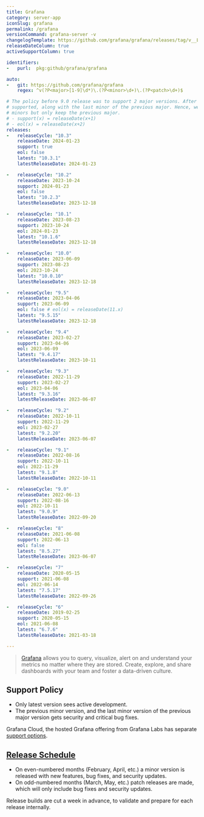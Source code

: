 ```yaml
---
title: Grafana
category: server-app
iconSlug: grafana
permalink: /grafana
versionCommand: grafana-server -v
changelogTemplate: https://github.com/grafana/grafana/releases/tag/v__LATEST__
releaseDateColumn: true
activeSupportColumn: true

identifiers:
-   purl:  pkg:github/grafana/grafana

auto:
-   git: https://github.com/grafana/grafana
    regex: ^v(?P<major>[1-9]\d*)\.(?P<minor>\d+)\.(?P<patch>\d+)$

# The policy before 9.0 release was to support 2 major versions. After 9.0, 2 latest minors are
# supported, along with the last minor of the previous major. Hence, we break the latest series into
# minors but only keep the previous major.
# - support(x) = releaseDate(x+1)
# - eol(x) = releaseDate(x+2)
releases:
-   releaseCycle: "10.3"
    releaseDate: 2024-01-23
    support: true
    eol: false
    latest: "10.3.1"
    latestReleaseDate: 2024-01-23

-   releaseCycle: "10.2"
    releaseDate: 2023-10-24
    support: 2024-01-23
    eol: false
    latest: "10.2.3"
    latestReleaseDate: 2023-12-18

-   releaseCycle: "10.1"
    releaseDate: 2023-08-23
    support: 2023-10-24
    eol: 2024-01-23
    latest: "10.1.6"
    latestReleaseDate: 2023-12-18

-   releaseCycle: "10.0"
    releaseDate: 2023-06-09
    support: 2023-08-23
    eol: 2023-10-24
    latest: "10.0.10"
    latestReleaseDate: 2023-12-18

-   releaseCycle: "9.5"
    releaseDate: 2023-04-06
    support: 2023-06-09
    eol: false # eol(x) = releaseDate(11.x)
    latest: "9.5.15"
    latestReleaseDate: 2023-12-18

-   releaseCycle: "9.4"
    releaseDate: 2023-02-27
    support: 2023-04-06
    eol: 2023-06-09
    latest: "9.4.17"
    latestReleaseDate: 2023-10-11

-   releaseCycle: "9.3"
    releaseDate: 2022-11-29
    support: 2023-02-27
    eol: 2023-04-06
    latest: "9.3.16"
    latestReleaseDate: 2023-06-07

-   releaseCycle: "9.2"
    releaseDate: 2022-10-11
    support: 2022-11-29
    eol: 2023-02-27
    latest: "9.2.20"
    latestReleaseDate: 2023-06-07

-   releaseCycle: "9.1"
    releaseDate: 2022-08-16
    support: 2022-10-11
    eol: 2022-11-29
    latest: "9.1.8"
    latestReleaseDate: 2022-10-11

-   releaseCycle: "9.0"
    releaseDate: 2022-06-13
    support: 2022-08-16
    eol: 2022-10-11
    latest: "9.0.9"
    latestReleaseDate: 2022-09-20

-   releaseCycle: "8"
    releaseDate: 2021-06-08
    support: 2022-06-13
    eol: false
    latest: "8.5.27"
    latestReleaseDate: 2023-06-07

-   releaseCycle: "7"
    releaseDate: 2020-05-15
    support: 2021-06-08
    eol: 2022-06-14
    latest: "7.5.17"
    latestReleaseDate: 2022-09-26

-   releaseCycle: "6"
    releaseDate: 2019-02-25
    support: 2020-05-15
    eol: 2021-06-08
    latest: "6.7.6"
    latestReleaseDate: 2021-03-18

---
```


> [Grafana](https://grafana.com/grafana/) allows you to query, visualize, alert on and understand
> your metrics no matter where they are stored. Create, explore, and share dashboards with your team
> and foster a data-driven culture.

## Support Policy

- Only latest version sees active development.
- The previous minor version, and the last minor version of the previous major version gets security
  and critical bug fixes.

Grafana Cloud, the hosted Grafana offering from Grafana Labs has separate
[support options](https://grafana.com/docs/grafana-cloud/account-management/support/).

## [Release Schedule](https://grafana.com/blog/2022/12/13/grafana-releases-new-2023-release-schedule/)

- On even-numbered months (February, April, etc.) a minor version is released with new
  features, bug fixes, and security updates.
- On odd-numbered months (March, May, etc.) patch releases are made, which will only include bug
  fixes and security updates.

Release builds are cut a week in advance, to validate and prepare for each release internally.
